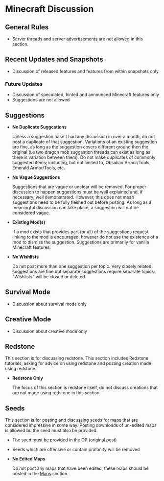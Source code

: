 # Minecraft Discussion


## General Rules

* Server threads and server advertisements are not allowed in this section.


## Recent Updates and Snapshots

* Discussion of released features and features from within snapshots only


### Future Updates

* Discussion of speculated, hinted and announced Minecraft features only
* Suggestions are not allowed


## Suggestions

* __No Duplicate Suggestions__

    Unless a suggestion hasn't had any discussion in over a month, do not post a duplicate of that suggestion. Variations of an existing suggestion are fine, as long as the suggestion covers different ground then the original (i.e two dragon mob suggestion threads can exist as long as there is variation between them). Do not make duplicates of commonly suggested items; including, but not limited to, Obsidian Armor/Tools, Emerald Armor/Tools, etc.

* __No Vague Suggestions__

    Suggestions that are vague or unclear will be removed. For proper discussion
    to happen suggestions must be well explained and, if necessary, well
    demonstrated. However, this does not mean suggestions need to be fully fleshed out before posting. As long as a meaningful discussion can take place, a suggestion will not be considered vague.

* __Existing Mod(s)__

    If a mod exists that provides part (or all) of the suggestions request linking
    to the mod is encouraged, however do not use the existence of a mod to
    dismiss the suggestion. Suggestions are primarily for vanilla Minecraft
    features.

* __No Wishlists__

    Do not post more than one suggestion per topic. Very closely related suggestions are fine
    but separate suggestions require separate topics. "Wishlists" will be closed or deleted.


## Survival Mode

* Discussion about survival mode only


## Creative Mode

* Discussion about creative mode only


## Redstone

This section is for discussing redstone. This section includes
Redstone tutorials, asking for advice on using redstone and posting creation
made using redstone.

* __Redstone Only__

    The focus of this section is redstone itself, do not discuss creations that
    are not made using redstone in this section.


## Seeds

This section is for posting and discussing seeds for maps that are considered
impressive in some way. Posting downloads of un-edited maps is allowed bu
the seed must also be provided.

* The seed must be provided in the OP (original post)
* Seeds which are offensive or contain profanity will be removed
* __No Edited Maps__

    Do not post any maps that have been edited, these maps should be posted in
    the [Maps](http://www.minecraftforum.net/forum/53-maps/) section.
